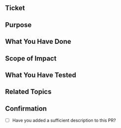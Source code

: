 ## Ticket

<!--
Link to the correspondent JIRA ticket.
Create a new ticket if you don't have a proper one.
-->

## Purpose

<!--
Describe the purpose of this PR.
-->

## What You Have Done

<!--
Describe what you made modifications.
Describe any points that you need to modify later.
-->

## Scope of Impact

<!--
Describe what scope of impact you expect.
-->

## What You Have Tested

<!--
Describe what you have tested.
Describe what you have skipped tests if you have.
Attach screenshots if you make graphical changes.
-->

## Related Topics

<!--
Link any documents you referred to for Kibela, Slack, or public documentation.
-->

## Confirmation

- [ ] Have you added a sufficient description to this PR?
